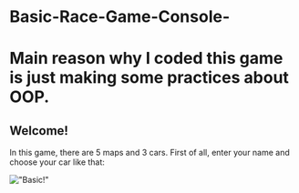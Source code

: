 # Basic-Race-Game-Console-
Main reason why I coded this game is just making some practices about OOP.
============================================

## Welcome!
In this game, there are 5 maps and 3 cars. First of all, enter your name and choose your car like that:

!["Basic!"](~/Pictures/2022-01-28_11-23.png)